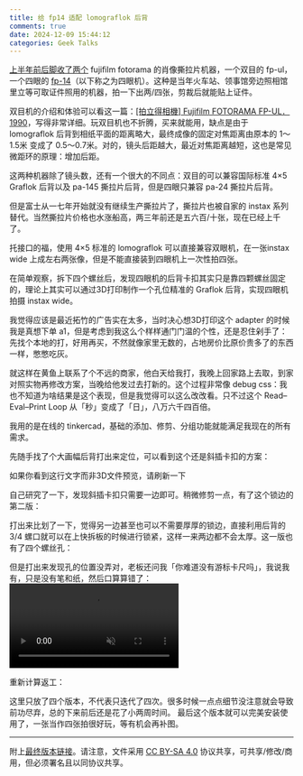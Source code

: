 ```yaml
---
title: 给 fp14 适配 lomograflok 后背
comments: true
date: 2024-12-09 15:44:12
categories: Geek Talks
---
```


<script src="/js/jquery-1.12.4.min.js" defer></script>
<script src="/js/three.min.js" defer></script>

<link rel="stylesheet" href="/css/stlwebviewer2.css"></link>

<script src="/js/stlwebviewer2.js" defer></script>


[上半年前后脚收了两个](http://m.weibo.cn/status/4998939910865892?) fujifilm fotorama 的肖像撕拉片机器，一个双目的 fp-ul，一个四眼的 [fp-14](http://camera-wiki.org/wiki/Fujifilm_FP-14)（以下称之为四眼机）。这种是当年火车站、领事馆旁边照相馆里立等可取证件照用的机器，拍一下出两/四张，剪裁后就能贴上证件。

双目机的介绍和体验可以看这一篇：[[拍立得相機] Fujifilm FOTORAMA FP-UL．1990](https://jimmyyen.blogspot.com/2013/06/fujifilm-fotorama-fp-ul1990.html)，写得非常详细。玩双目机也不折腾，买来就能用，缺点是由于 lomograflok 后背到相纸平面的距离略大，最终成像的固定对焦距离由原本的 1～1.5米 变成了 0.5～0.7米。对的，镜头后距越大，最近对焦距离越短，这也是常见微距环的原理：增加后距。

这两种机器除了镜头数，还有一个很大的不同点：双目的可以兼容国际标准 4×5 Graflok 后背以及 pa-145 撕拉片后背，但是四眼只兼容 pa-24 撕拉片后背。

但是富士从一七年开始就没有继续生产撕拉片了，撕拉片也被自家的 instax 系列替代。当然撕拉片价格也水涨船高，两三年前还是五六百/十张，现在已经上千了。

托接口的福，使用 4×5 标准的 lomograflok 可以直接兼容双眼机，在一张instax wide 上成左右两张像，但是不能直接装到四眼机上一次性拍四张。

在简单观察，拆下四个螺丝后，发现四眼机的后背卡扣其实只是靠四颗螺丝固定的，理论上其实可以通过3D打印制作一个孔位精准的 Graflok 后背，实现四眼机拍摄 instax wide。

我觉得应该是最近拓竹的广告实在太多，当时决心想3D打印这个 adapter 的时候我是真想下单 a1，但是考虑到我这么个样样通门门温的个性，还是忍住剁手了：先找个本地的打，好用再买，不然就像家里无数的，占地房价比原价贵多了的东西一样，憋憋吃灰。

就这样在黄鱼上联系了个不远的商家，他白天给我打，我晚上回家路上去取，到家对照实物再修改方案，当晚给他发过去打新的。这个过程非常像 debug css：我也不知道为啥结果是这个表现，但是我觉得可以这么改改看。只不过这个 Read–Eval–Print Loop 从「秒」变成了「日」，八万六千四百倍。

我用的是在线的 tinkercad，基础的添加、修剪、分组功能就能满足我现在的所有需求。

先随手找了个大画幅后背打出来定位，可以看到这个还是斜插卡扣的方案：

<div class="stlwv2-model" data-model-url="./1.stl">如果你看到这行文字而非3D文件预览，请刷新一下</div>

自己研究了一下，发现斜插卡扣只需要一边即可。稍微修剪一点，有了这个锁边的第二版：

<div class="stlwv2-model" data-model-url="./2.stl"></div>

打出来比划了一下，觉得另一边甚至也可以不需要厚厚的锁边，直接利用后背的 3/4 螺口就可以在上快拆板的时候进行锁紧，这样一来两边都不会太厚。这一版也有了四个螺丝孔：

<div class="stlwv2-model" data-model-url="./3.stl"></div>

但是打出来发现孔的位置没弄对，老板还问我「你难道没有游标卡尺吗」，我说我有，只是没有笔和纸，然后口算算错了：
<video src='./wrong_version_3.MP4' playsinline webkit-playsinline muted loop autoplay></video>

重新计算返工：
<div class="stlwv2-model" data-model-url="./4.stl"></div>

这里只放了四个版本，不代表只迭代了四次。很多时候一点点细节没注意就会导致前功尽弃，总的下来前后还是花了小两周时间。
最后这个版本就可以完美安装使用了，一张当作四张拍很好玩，等有机会再补图。

---

附上[最终版本链接](./4.stl)。请注意，文件采用 [CC BY-SA 4.0](https://creativecommons.org/licenses/by-sa/4.0/deed.zh-hans) 协议共享，可共享/修改/商用，但必须署名且以同协议共享。

